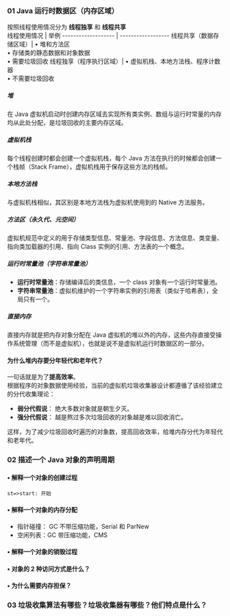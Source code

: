 ### 01 Java 运行时数据区（内存区域）
按照线程使用情况分为 **线程独享** 和 **线程共享**    
线程使用情况 | 举例
------------------- | ------------------
 线程共享（数据存储区域）| • 堆和方法区 <br> • 存储类的静态数据和对象数据 <br> • 需要垃圾回收
 线程独享（程序执行区域）| • 虚拟机栈、本地方法栈、程序计数器 <br> • 不需要垃圾回收
 

##### 堆
在 Java 虚拟机启动时创建内存区域去实现所有类实例、数组与运行时常量的内存均从此处分配，是垃圾回收的主要内存区域。

##### 虚拟机栈
每个线程创建时都会创建一个虚拟机栈，每个 Java 方法在执行的时候都会创建一个栈帧（Stack Frame），虚拟机栈用于保存这些方法的栈帧。

##### 本地方法栈
与虚拟机栈相似，其区别是本地方法栈为虚拟机使用到的 Native 方法服务。

##### 方法区（永久代、元空间）
虚拟机规范中定义的用于存储类型信息、常量池、字段信息、方法信息、类变量、指向类加载器的引用、指向 Class 实例的引用、方法表的一个概念。

##### 运行时常量池（字符串常量池）
- **运行时常量池**：存储编译后的类信息，一个 class 对象有一个运行时常量池。  
- **字符串常量池**：虚拟机维护的一个字符串实例的引用表（类似于哈希表），全局只有一个。

##### 直接内存
直接内存就是把内存对象分配在 Java 虚拟机的堆以外的内存，这些内存直接受操作系统管理（而不是虚拟机），也就是说不是虚拟机运行时数据区的一部分。

#### 为什么堆内存要分年轻代和老年代？
一句话就是为了**提高效率**。  
根据程序的对象数据使用经验，当前的虚拟机垃圾收集器设计都遵循了该经验建立的分代收集理论：
- **弱分代假说**： 绝大多数对象就是朝生夕灭。
- **强分代假说**： 越是熬过多次垃圾回收的对象越是难以回收消亡。

这样，为了减少垃圾回收时遍历的对象数，提高回收效率，给堆内存分代为年轻代和老年代。




### 02 描述一个 Java 对象的声明周期
#### • 解释一个对象的创建过程
```flow
st=>start: 开始
```

#### • 解释一个对象的内存分配
- 指针碰撞： GC 不带压缩功能，Serial 和 ParNew
- 空闲列表：GC 带压缩功能，CMS

#### • 解释一个对象的销毁过程
#### • 对象的 2 种访问方式是什么？
#### • 为什么需要内存担保？

### 03 垃圾收集算法有哪些？垃圾收集器有哪些？他们特点是什么？


